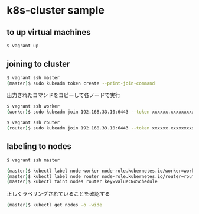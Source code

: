 # k8s-cluster sample

## to up virtual machines

```bash
$ vagrant up
```

## joining to cluster

```bash
$ vagrant ssh master
(master)$ sudo kubeadm token create --print-join-command
```

出力されたコマンドをコピーして各ノードで実行

```bash
$ vagrant ssh worker
(worker)$ sudo kubeadm join 192.168.33.10:6443 --token xxxxxx.xxxxxxxxxxxxxxxx --discovery-token-ca-cert-hash sha256:xxxxxxxxxxxxxxxxxxxxxxxxxxxxxxxxxxxxxxxxxxxxxxxxxxxxxxxxxxxxxxxx
```

```bash
$ vagrant ssh router
(router)$ sudo kubeadm join 192.168.33.10:6443 --token xxxxxx.xxxxxxxxxxxxxxxx --discovery-token-ca-cert-hash sha256:xxxxxxxxxxxxxxxxxxxxxxxxxxxxxxxxxxxxxxxxxxxxxxxxxxxxxxxxxxxxxxxx
```

## labeling to nodes

```bash
$ vagrant ssh master
```

```bash
(master)$ kubectl label node worker node-role.kubernetes.io/worker=worker
(master)$ kubectl label node router node-role.kubernetes.io/router=router
(master)$ kubectl taint nodes router key=value:NoSchedule
```

正しくラベリングされていることを確認する

```bash
(master)$ kubectl get nodes -o -wide
```
